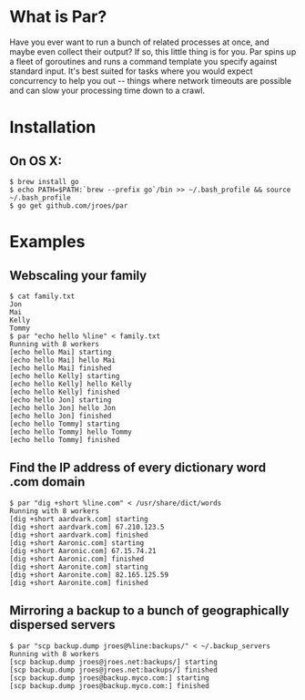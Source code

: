 # What is Par?
Have you ever want to run a bunch of related processes at once, and maybe even collect their output? If so, this little thing is for you. Par spins up a fleet of goroutines and runs a command template you specify against standard input. It's best suited for tasks where you would expect concurrency to help you out -- things where network timeouts are possible and can slow your processing time down to a crawl.

# Installation

## On OS X:

```shell
$ brew install go
$ echo PATH=$PATH:`brew --prefix go`/bin >> ~/.bash_profile && source ~/.bash_profile
$ go get github.com/jroes/par
```

# Examples

## Webscaling your family

```shell
$ cat family.txt
Jon
Mai
Kelly
Tommy
$ par "echo hello %line" < family.txt
Running with 8 workers
[echo hello Mai] starting
[echo hello Mai] hello Mai
[echo hello Mai] finished
[echo hello Kelly] starting
[echo hello Kelly] hello Kelly
[echo hello Kelly] finished
[echo hello Jon] starting
[echo hello Jon] hello Jon
[echo hello Jon] finished
[echo hello Tommy] starting
[echo hello Tommy] hello Tommy
[echo hello Tommy] finished
```

## Find the IP address of every dictionary word .com domain

```shell
$ par "dig +short %line.com" < /usr/share/dict/words
Running with 8 workers
[dig +short aardvark.com] starting
[dig +short aardvark.com] 67.210.123.5
[dig +short aardvark.com] finished
[dig +short Aaronic.com] starting
[dig +short Aaronic.com] 67.15.74.21
[dig +short Aaronic.com] finished
[dig +short Aaronite.com] starting
[dig +short Aaronite.com] 82.165.125.59
[dig +short Aaronite.com] finished
```

## Mirroring a backup to a bunch of geographically dispersed servers

```shell
$ par "scp backup.dump jroes@%line:backups/" < ~/.backup_servers
Running with 8 workers
[scp backup.dump jroes@jroes.net:backups/] starting
[scp backup.dump jroes@jroes.net:backups/] finished
[scp backup.dump jroes@backup.myco.com:] starting
[scp backup.dump jroes@backup.myco.com:] finished
```
